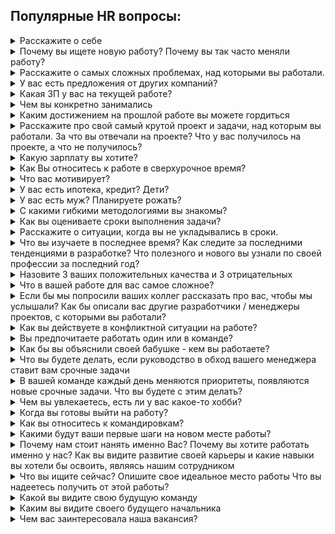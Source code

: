 ## Популярные HR вопросы:

<details>
<summary>Расскажите о себе</summary>

***
`Самопрезентация` `Всегда`

**❔ Зачем спрашивают?**
1. Узнать о том, чего нет в резюме
2. Увидеть, как вы излагаете мысли
3. Понять, что важно для вас
4. Расслабить перед дальнейшими вопросами

**✅ Как отвечать**
> План рассказа:  
> 1. Вводная - как выбрал профессию и чему учился.
> 2. Основные проекты, команды и моя роль в них.
> 3. В чем мои сильные стороны.
> 4. Чего хочу и почему хочу к вам.

> 💡 Советы
> 1. Уложите рассказ в 2-3 минуты. Говорите спокойно, но энергично.
> 2. Не используйте сложные термины
> 3. Нужно рассказывать коротко, емко и только то, что важно работодателю.

**❌ Как не надо отвечать**
1. “Я программист.”, “Я Все написал в резюме” - проще сразу послать их куда подальше и сэкономить время.
2. Тупо перечислять места работы и вашу роль - скучно, бесполезно.
3. Пересказывать всю вашу жизнь - 90% работодателей даже не волнует, закончили ли вы ВУЗ.

***
</details>

<details>
<summary>Почему вы ищете новую работу? Почему вы так часто меняли работу?</summary>

***
`Вопрос с подвохом` `Всегда`

**❔ Зачем спрашивают?**
1. Поможет понять, чего вы хотите и чего избегаете.
2. Оценить, “не бегунок ли ты часом”.
3. Узнать, из-за чего вы можете уволиться опять и можно ли этого избежать.
4. Можно услышать про конфликт и действия кандидата, пытался ли он решить проблему.

**✅ Как отвечать**
> Покажите ответом что хотите развития и что именно у этого работодателя сможете расти. Также убедите его, что увольняетесь редко и по серьезным причинам, которые не повторятся вновь или не зависят от вас.

> Пример ответа: “Я уже два года работаю в компании над проектом банкинга, знаю вдоль и поперек весь код. Задачи выполняю быстрее чем планировалось. Челенджей нет, а хочется. Я несколько раз ходил к руководителю, чтобы обсудить это. Новых проектов не намечается”

**❌ Как не надо отвечать**
1. “Попросили уйти”, “На самом деле меня увольняют”. Не убеждайте будущего работодателя, что с вами что-то не так.
2. “В компании одни п**сы”. Такой ответ говорит о том, что вы не можете сработаться с людьми, и это повторится.
3. “На моё место взяли другого разработчика” - похоже вы сотрудник с проблемами, раз вас решили заменить другим.
4. “3 года не повышают ЗП” - а почему? Вы не справляетесь? Лучше сказать, что “нет развития”.
5. “Вы - компания мечты. Всегда хотел к вам”. В ваших интересах показать что у вас есть ещё предложения и за вас нужно побороться.

***
</details>

<details>
<summary>Расскажите о самых сложных проблемах, над которыми вы работали.</summary>

***
`Вопрос с подвохом` `Часто`

**❔ Зачем спрашивают?**
1. Умение работать в нестандартных условиях или в сжатые сроки.
2. Понять реальный уровень компетенций. Без опыта невозможно подробно рассказать о проблемах и нюансах.
3. Понять насколько сложные перед вами стояли задачи, как вы их решали

**✅ Как отвечать**
> Здесь хотят услышать подход к решению проблем.
> 1. Вспоминайте какую-то срочную, сложную задачу.
> 2. Объясняете, почему она важна и почему сложна.
> 3. Рассказываете, как разбирались в проблеме.
> 4. Как в итоге решили.

**❌ Как не надо отвечать**
Любой отказ рассказывать будет воспринят негативно.
Случай, который вы решили в течение дня - недостаточно круто прозвучит.

***
</details>

<details>
<summary>У вас есть предложения от других компаний?</summary>

***
`Вопрос с подвохом` `Часто`

**❔ Зачем спрашивают?**
Рекрутеры задают этот вопрос, чтобы узнать сколько у них времени на обратную связь. Также пытаются понять насколько вы востребованы и есть ли у работодателя конкуренты.

**✅ Как отвечать**
> “Да, есть другие интересные предложения, но хочу рассмотреть ваш вариант, потому что...".  
> Подумайте и запишите ответ, например: у вас крутой проект, сильная команда, правильная культура.  
> Работодатель должен чувствовать, что конкурирует с другими предложениями. И что у него мало времени на хантинг. Как в маркетинге и продажах это подталкивает человека захотеть “купить” здесь и сейчас.  
> Если есть офферы - говорите, что компании ждут ответа до определенной даты. Если нет - говорите, что есть. Никто не имеет права требовать назвать имя компании, расскажите в общем - этого достаточно.

**❌ Как не надо отвечать**
1. Не говорите что получили уже 15 предложений и будете выбирать. Во-первых, непонятно сколько времени уйдет на выбор. Во-вторых, вы говорите работодателю чтобы он не рассчитывал на вас, так как конкурентов много.
2. Не критикуйте другие предложения, это понизит вашу ценность. Работодатель перестает чувствовать конкуренцию и понимает что можно прогибать, например по деньгам.
3. Не говорите, что постоянно в поиске и что регулярно зовут на собеседования. Работодатель подумает, что вы так же легко уйдете из его компании.

***
</details>

<details>
<summary>Какая ЗП у вас на текущей работе?</summary>

***
`Вопрос с подвохом` `Часто`

**❔ Зачем спрашивают?**
1. HR или будущий руководитель ищет повод, чтобы поторговаться и скинуть оклад, прежде чем сделать оффер.
2. Если текущая ЗП больше того, что они готовы предложить - закончить собеседование и сэкономить всем время.

**✅ Как отвечать**
> Называйте сумму в 85-90% от той, которую вы хотите получить в оффере. Например, сейчас получаете 50 т.р., верите, что эта компания согласиться на 120 т.р. - отвечайте “сейчас получаю 100 т.р.”.

**❌ Как не надо отвечать**
"Это коммерческая тайна", "А какая вам разница?"

***
</details>

<details>
<summary>Чем вы конкретно занимались</summary>

***
`Вопрос с подвохом` `Всегда`

**❔ Зачем спрашивают?**
Если вы ответили плохо на вопрос: "Что вы делали на прошлом месте", то собеседующим не понятно, чем именно занимались вы. Есть сомнения, что вы делали ценную для этой вакансии работу...

**✅ Как отвечать**
> Делайте акценты на задачах, которые релевантны текущей вакансии.  
> Надежный способ успокоить интервьюера - сказать "70% времени разрабатывал новый функционал, 20% - багфиксы и продумывание архитектуры, 10% митинги и бюрократия"

**❌ Как не надо отвечать**
"Половину времени настраивал среду для работы, доступы, участвовал в митингах"

***
</details>

<details>
<summary>Каким достижением на прошлой работе вы можете гордиться</summary>

***
`Вовлеченность` `Часто`

**❔ Зачем спрашивают?**
Интервьюер пытается понять как вы относитесь к своей работе. Если кандидат рассказывает о результатах, то скорее всего он увлечен работой и может сопоставить свои действия и результат для компании. От таких людей можно ждать новых достижений.
Человеку, который работает 40 часов в неделю и только двигает в джире таски от менеджера, будет сложно ответить на этот вопрос. Работодатель поймет что кандидат просто “рабочие руки”, ожидать от него свершений не стоит. Такому можно предложить оклад поменьше.

**✅ Как отвечать**
> 1. Вспоминайте какие сложные задачи решили. Которые требовали обучения, дополнительного времени, ресурсов.
> 2. Упаковывайте результат в метрики, и описывайте конкретными словами: сократил расходы на; внедрил практику или технологию X; вырос до мидла за 2 месяца; обучил трех стажеров за 3 месяца - устроились джунами к нам; разработал архитектуру модуля/приложения X;

> Примеры хорошего ответа:
>1. “В компании не было юнит-тестирования. Я провел анализ подходящих фреймворков, подготовил материалы, рассказал всем на презентации и начал обучать людей. Практику успешно внедрили, чем я и горжусь.”
>2. “Была проблема с деплоем, разобрался в docker-е, перевел проект на него. Теперь без проблем можно деплоить проект на любую систему и не устанавливать кучу зависимостей. Быстрее разворачиваем проект для новых разработчиков”

**❌ Как не надо отвечать**
1. “Обучал/разрабатывал/делал” - важен результат, а не процесс. САМЫЙ популярный косяк. “Делал” трактуется как “тратил на это время и не факт, что получилось”. Приоритет и лучшие условия у программиста который: разработал, создал, запустил, внедрил.
2. ”Есть работа и я ее просто выполнял” - от любого человека в IT ждут большего. Унылый, неинициативный кандидат редко нужен. А если и нужен, то платить будут соответствующе и при случае - заменят
3. “Ничего, но теперь то буду стараться” - нет, не будешь. Если вчера не делал, завтра тоже не будешь. Измениться что-то может, на очень маловероятно и не факт, что в лучшую сторону.
4. “Горжусь сыном/дочкой” - это здорово, но услышать хотят больше про профессию.

***
</details>

<details>
<summary>Расскажите про свой самый крутой проект и задачи, над которым вы работали. За что вы отвечали на проекте? Что у вас получилось на проекте, а что не получилось?</summary>

***
`Вовлеченность` `Редко`

**❔ Зачем спрашивают?**
Понять, что вас по - настоящему драйвит на работе. Какие задачи нравится решать. Узнать точки соприкосновения с той должностью, на которую вы хотите попасть

**✅ Как отвечать**
> От вас хотят услышать драйвовую историю. Берите за основу 5 составляющих любого проекта:
> 1. Техническая часть
> 2. Бизнесовая часть
> 3. Команда
> 4. Процессы
> 5. Успех проекта

**❌ Как не надо отвечать**
"Обычный проект, ничего особенного не было" - унылый разговор к хорошему офферу не приведет

***
</details>

<details>
<summary>Какую зарплату вы хотите?</summary>

***
`Вопрос с подвохом` `Всегда`

**❔ Зачем спрашивают?**
Почти всегда это уточняющий вопрос. В резюме вы уже указали зарплату. Вопрос задают в конце собеседования, чтобы уставшего вас прогнуть на меньшие деньги. Если вакансия очень интересная - можно назвать минимум который вы готовы обсуждать. Но если всем все понравилось, то просите столько сколько хотели, или больше.

**✅ Как отвечать**
> Это зависит от нескольких факторов, которые мы еще не обсуждали. Например, соц.пакет и другие льготы, а также от нематериальных факторов. Скажите, какой диапазон зарплат и социальный пакет ваша компания может предложить?
> Основываясь на уровне моей компетенции и опыта, я открыт для обсуждения зарплаты от ...

**❌ Как не надо отвечать**
"Я уже согласен на любую зарплату — надоело ходить по собеседованиям".  
"Миллион евро." - вы разговариваете с человеком, который собеседований провел с 50 раз больше, чем вы. Несмешная шутка.  
"Я недавно взял ипотеку/кредит...".  
"Мой друг устроился на 300 000, я тоже столько хочу".

***
</details>

<details>
<summary>Как Вы относитесь к работе в сверхурочное время?</summary>

***
`Вопрос с подвохом` `Редко`

**❔ Зачем спрашивают?**
Руководитель хочет убедиться, что вы будете бесплатно работать лишние 20-30 часов в неделю. Т.е, у кого не приняты сверхурочные, задавать этот вопрос не будут. Делайте выводы, хотите ли тут работать. Прежде чем отвечать - решите для себя, готовы ли вы круглосуточно пахать в этой компании. Если не готовы - говорите: “Отношусь негативно”.  
Перед интервью найдите людей, которые работают в этой компании или команде. Расспросите их о культуре и, как часто они работают не по 8 часов, а по 14. Выясните почему так происходит. 100%, что люди ответят и расскажут. Также посмотрите отзывы на ресурсах: otzovik, otrude и т.д. Можно много интересного прочитать о работодателе.

**✅ Как отвечать**
> 1. Покажите работодателю, что лояльны к сверхурочным, когда это нужно. “Если дедлайн - то могу задержаться ради проекта”
> 2. Задайте встречный вопрос - “как часто вы работаете сверхурочно”, “как оплачиваются эти часы”. Если у интервьюера бомбанет от вопросов, стоит задуматься - нужно ли работать в этой компании)

**❌ Как не надо отвечать**
>Спорный ответ: “На прошлых местах работал по 14 часов” - чаще это поймут как плюс, показывающий мотивацию и производительность, но иногда и негативно воспримут.

Плохо: “Да, конечно, по двойной ставке” - если компания практикует переработки и не платит за них - вы выбываете. А если платит - эти деньги вы все равно получите. В обоих случаях ответ не покажет вас с лучшей стороны.

***
</details>

<details>
<summary>Что вас мотивирует?</summary>

***
`Мотивация` `Часто`

**❔ Зачем спрашивают?**
Лучше понять вашу личность, стиль работы и квалификацию, а также определить, подходите ли вы для этой должности, команды и культуры.

**✅ Как отвечать**
> Меня мотивирует работа над крутым проектом/продуктом - прям как у вас.
> Меня мотивирует работа в крутой команде - прям как у вас.
> Меня мотивирует работа с крутыми процессами - прям как у вас.
> Ищите точки соприкосновения с компанией - ваc мотивирует то, что уже есть в этой компании.

**❌ Как не надо отвечать**
"Только увеличение заработной платы" - все хотят больше денег. Но если это первое, что вы скажете, с вами не интересно продолжать.  
"Когда приезжаю домой, меня встречают жена и дочка" - в контексте разговора о приеме на работу профессионала услышать такое - не в тему.

***
</details>

<details>
<summary>У вас есть ипотека, кредит? Дети?</summary>

***
`Плохой вопрос` `Редко`

**❔ Зачем спрашивают?**
Целая каста руководителей считают, что человек с кредитами, семьей, ипотекой - будет лоялен и привязан к компании. А еще в “болотах” считается, что ипотечникам можно ЗП не поднимать - они осторожнее меняют работу, ведь там испытательный срок, неизвестная компания, ЗП может оказаться серой, да и банально сил нет по собеседованиям ходить.  
Для IT компании такой вопрос - плохой знак.

**✅ Как отвечать**
> Честный ответ. Из подобных вопросов можно и нужно извлечь выгоду для себя. Если вопрос задаёт ваш будущий руководитель - ответьте честно, а затем поинтересуйтесь почему ему интересно знать такие подробности. Узнаете с кем вам придется работать)

**❌ Как не надо отвечать**
Единственный неправильный вариант - увиливать и грубить в ответ.

***
</details>

<details>
<summary>У вас есть муж? Планируете рожать?</summary>

***
`Плохой вопрос` `Редко`

**❔ Зачем спрашивают?**
Опасаются потерять деньги и время, потому что декретница или молодая мама может быть проблемой.

**✅ Как отвечать**
> Хотите ли вы в декрет сейчас или нет - в любом случае выгодно убеждать, что в декрет в ближайшие годы вы не уйдете. Главное, нельзя задумываться в ответ на этот вопрос. Уверенно и быстро отвечайте “нет, пока не думала о детях”; “Хочу строить карьеру”, “Через 3 года собираемся взять свое жилье в ипотеку, тогда и подумаем”;

**❌ Как не надо отвечать**
Единственный неправильный вариант - увиливать и грубить в ответ.

***
</details>

<details>
<summary>С какими гибкими методологиями вы знакомы?</summary>

***
`Опыт Agile` `Редко`

**❔ Зачем спрашивают?**
Просто хотят понять какой у вас опыт. К гибким подходам положительно относятся во многих компаниях. Пока вы будете обсуждать этот вопрос, работодатель поймет ваше отношение к такому стилю работы.

**✅ Как отвечать**
> Почитайте про Kanban, SCRUM, XP. Выпишите ключевые моменты. Запомните хотя бы 1/3 из материала - уже будете круче чем большинство кандидатов.

**❌ Как не надо отвечать**
Не работал, не знаю ничего.  
"Работал по скрам, но у нас было говеный скрам. Щас я расскажу как надо на самом деле".

***
</details>

<details>
<summary>Как вы оцениваете сроки выполнения задачи?</summary>

***
`Планирование` `Часто`

**❔ Зачем спрашивают?**
1. Кандидат способен сам оценить задачу?
2. Как кандидат коммуницирует с командой при оценке
3. Как часто кандидат попадает в оценку

**✅ Как отвечать**
> Пишу план, выделяю непонятные вещи, выясняю что является целью, накладываю риски -> получается оценка

**❌ Как не надо отвечать**
"я не оценивал, проджект приносил задачу - я ее делал по факту."  
"За сроки я не отвечал".

***
</details>

<details>
<summary>Расскажите о ситуации, когда вы не укладывались в сроки.</summary>

***
`Планирование` `Часто`

**❔ Зачем спрашивают?**
В разговоре о сорванных сроках выясняется много интересного о кандидате. Проверяем уже конкретный опыт, знания и поведение в конкретных рабочих задачах.
1. Серьезно ли относитесь к обязательствам перед другими.  
2. Как понимаете, что не укладываетесь в сроки.  
3. Не мешает ли гордость признать про*б, а главное, сделать выводы.  
4. Даете ли свою оценку, если чужая неверна.  
5. Умеете ли планировать и оценивать сроки.  
6. Что будете делать, чтобы исправить ситуацию.  
7. Чем готовы пожертвовать, чтобы успеть.  

**✅ Как отвечать**
> Ключевые шаги, при сорванных сроках:
> 1. Оценить новый срок и учесть ошибки
> 2. Предупредить руководителя
> 3. Предложить конкретные действия:
   а) Привлечь помощь;  
   б) Работать сверхурочно;  
   в) Договориться и сдвинуть срок;  
   г) Изменить постановку задачи, состав работ;  
   д) Отказаться от менее приоритетных задач;  
> 4. Предупредить людей, чья работа зависит от завершения вашей работы
> 5. Первым делом брать в работу ту часть задачи, которая самая рискованная и непроработанная.

> Пример хорошего ответа: “Считаю что такие ситуации нормальны в нашей работе. Часто приходиться работать с задачами высокой неопределенности и тут главное держать в курсе команду и заинтересованные стороны. Когда подобные ситуации происходят, я рассказываю о проблеме команде и руководителю, дальше решаем, нужно ли привлечь помощь, изменить сроки или упростить задачу. Например, перенести часть функционала в следующий релиз.”

**❌ Как не надо отвечать**
1. “Во всем виновато НАТО/кризис/отдел тестирования, аналитики и т.д.” - винить окружающих это неконструктивно и бесполезно. Покажите умение решать проблемы, а не создавать новые.  
2. “Мне спустили срок сверху” - даже в таком случае надо уметь доказать свою оценку и риски через аргументы.  
3. “Да, но это не моя проблема. Сделаю, когда сделаю.” - комментарии не требуются)

***
</details>

<details>
<summary>Что вы изучаете в последнее время? Как следите за последними тенденциями в разработке? Что полезного и нового вы узнали по своей профессии за последний год? </summary>

***
`Работа над собой` `Часто`

**❔ Зачем спрашивают?**
1. Как вы улучшаете свои навыки и знания прямо сейчас  
2. Насколько ваши интересы в плане развития совпадают

**✅ Как отвечать**
> 1. Подготовьте план развития, со сроками, целями, темами, скилами и т.д. Интервьюеры ссутся от радости когда слышат о таком. Да и само упражнение полезное.
> 2. Рассказывайте о вещах которые пригодятся работодателю: переписывают legacy? Скажите что как раз разбираетесь и тестируете тонкости новой версии.
>3. Расскажите о книгах, статьях, онлайн курсах, видео с youtube, паттернах, которые изучили и т.д. Ограничений нет.

> Как быть если вы не развиваетесь:
> 1. Рассказывайте о том что изучали год, два, три назад. Освежите память, чтобы казалось, что вы неделю назад закончили изучать тему.
> 2. Посмотрите, что в тренде по специальности: книги, статьи, курсы, либы... Почитайте один вечер - на интервью скажете что уже две недели изучаете.

**❌ Как не надо отвечать**
“Ничего не учу. Все что мне нужно - уже знаю”  
“Последние месяцы/годы нет времени: семья, работа и переезд” - Так говорят те, кто никогда и не прилагал усилий на развитие. Исключения бывают редко.  
“Учу английский, чтобы наконец-то уехать в Америку, как только получится” = “я к вам временно”.  

***
</details>

<details>
<summary>Назовите 3 ваших положительных качества и 3 отрицательных</summary>

***
`Работа над собой` `Часто`

**❔ Зачем спрашивают?**
1. Вас сравнят с другими кандидатами и выберут того, кто больше подходит по культуре, духу и т.п.  
2. Отсеивание неадекватов. 10% кандидатов на этом вопросе бракуются.  
3. Проверяют насколько вы способны в самоанализ. Если нанимают спеца надолго и на вырост, это хорошо поднимает вас в глазах работодателя.  

**✅ Как отвечать**
> Плюсы - составьте список важных качеств на подобной позиции или в этой компании. Ищите вдохновение в описании вакансии. Например:
> 1. "Постоянно развиваю свои компетенции".
> 2. “Беру и делаю - разберусь и найду информацию для решения любой задачи”.
> 3. “Всегда добиваюсь результата”.

> Минусы - выбирайте некритичные организационные или технические вещи. И обязательно рассказывайте как планируете их устранять.
> 1. “Излишне дотошен, но учусь находить компромисс“.
> 2. “Не люблю заниматься рутинной, поэтому тщательно выбираю компанию, в которой буду работать”.
> 3. “Пока что у меня мало навыков в работе с БД, как раз прохожу курс”.

**❌ Как не надо отвечать**
“часто опаздываю”, “шлю на х*й если не могу договориться”, “не делаю задачу, если она мне не нравится”, “буду занозой в попе, если что - уволюсь и уведу сотрудников”.

***
</details>

<details>
<summary>Что в вашей работе для вас самое сложное?</summary>

***
`Работа над собой` `Редко`

**❔ Зачем спрашивают?**
1. Какие слабые стороны вы видите в своих навыках.  
2. Что вы делаете, чтобы исправить это.

**✅ Как отвечать**
> Проведите параллель с вашим планом развития, чтобы показать, что решаете эти сложности. Например: "Пару месяцев назад понял, что плаваю в работе с базами данных. Занёс это в свой план развития и сейчас как раз прохожу курс на эту тему"

**❌ Как не надо отвечать**
"Работать с людьми" - хоть и честно, это существенный минус  
"Работать весь день"  
"Делать задачи, которые я не хочу делать" - если это упомянули, значит не редкость, значит будет проблемой

***
</details>

<details>
<summary>Если бы мы попросили ваших коллег рассказать про вас, чтобы мы услышали? Как бы описали вас другие разработчики / менеджеры проектов, с которыми вы работали?</summary>

***
`Работа с людьми` `Часто`

**❔ Зачем спрашивают?**
1. Оценивается умение и стремление работать в команде.  
2. Собираете ли вы фидбек по своей работе.  
3. Осознаете ли моменты, где вы недостаточно хорошо справляетесь.

**✅ Как отвечать**
> "Я периодически спрашиваю про это своего менеджера, тим лида, ментора. Получаю конструктивный фидбек. Им нравится то, что я постоянно развиваюсь; ответственно отношусь к своим задачам и срокам; стараюсь во благо проекта; всегда готов помочь коллегам;"

**❌ Как не надо отвечать**
Не говорите про негатив - вообще. Рассказывать, почему вам никогда не давали фидбек - не надо.

***
</details>

<details>
<summary>Как вы действуете в конфликтной ситуации на работе?</summary>

***
`Работа с людьми` `Редко`

**❔ Зачем спрашивают?**
1. Отсеять опасных неадекватов. Да, в IT тоже иногда бьют друг другу лица.  
2. Отсеять проблемных сотрудников и исключить ходячую головную боль.  
3. Действительно хотят понять как вы будете действовать в конфликтной ситуации, есть ли у вас навык выхода из них.  
4. Прощупывают ваши способности строить отношения в принципе, что кратно влияет на эффективность и раскрывается в вашем ответе на вопрос.

**✅ Как отвечать**
> 1. Говорить, что вы развивали конфликт не стоит.
> 2. Показывайте, что вы за мирное решение и что с вашим приходом конфликтов станет меньше.
> 3. Расскажите, что попав в конфликт вы:  
   а) Ставите себя на место другой стороны;  
   б) “Открыты к разговору”;  
   в) Готовы признавать ошибки;  
   г) Находите компромисс в диалоге;  
   д) Просите совета у руководителя и других коллег, если нужно;  
   е) Заранее строите доверительные отношения с людьми, чтобы конфликтов было меньше;  
   ж) Только если предыдущие пункты не сработали, а проблема как риск для проекта осталась, обращаетесь за помощью.  
> 4. Интервьюер должен услышать, что победила дружба.
> 5. Без заготовленного заранее кейса вам будет сложно на ходу правильно себя показать - запишите пару ситуаций.

**❌ Как не надо отвечать**
“После работы я поговорил бы с ним как мужчина с мужчиной”,  
“Выскажу руководителю в лицо все что о нем думаю”,  
“Почти всегда я прав, нужно это доказать любыми силами”

***
</details>

<details>
<summary>Вы предпочитаете работать один или в команде?</summary>

***
`Работа с людьми` `Часто`

**❔ Зачем спрашивают?**
От любого сотрудника ждут способности и желания выстроить неконфликтные рабочие отношения с кем угодно.  
Изолированных от людей ролей в IT нет. Всегда нужно с кем то совместно работать.  
От кандидата ожидают умение работать и так и так.  
1. Когда надо решить задачу и выполнить цель - вы способны сделать это самостоятельно без постоянного дергания команды.  
2. Вы можете весь день просидеть в парном кодинге. При этом не умереть, не поругаться с коллегой и вместе добиться результата.  
3. Если у вас проблема, которая мешает двигаться дальше, и вы понимаете что не решите её сами - вы не будете сидеть ещё 3 дня один на один с задачей, пока начальник не спросит и не узнает грустную новость

**✅ Как отвечать**
> Пример: “Доводилось работать над проектом самостоятельно, но я считаю, что в команде работа идет продуктивнее. Потому что команда мотивирует делать больше и лучше, всегда есть с кем посоветоваться и у кого поучиться. Мне нравится помогать своей команде и достигать общего результата.”

**❌ Как не надо отвечать**
1. “Мне не нужна команда, я все делаю сам” - этот вопрос не про компетенции. Так вы покажете, что не понимаете зачем нужны отношения в коллективе.  
2. “Не люблю людей. Совсем” - согласен, люди г*вно. Но как говорил мой дед: “я твой дед мы живем в социуме, а не в лесу”;  
3. “Мне работается лучше, когда меня не отвлекают и я могу сконцентрироваться” - у всех так. Но вопрос - “Вы с людьми работать можете?”, и вам нужно убедить человека, что можете.

***
</details>

<details>
<summary>Как бы вы объяснили своей бабушке - кем вы работаете? </summary>

***
`Работа с людьми` `Редко`

**❔ Зачем спрашивают?**
Навыки коммуникации и взаимодействия. Иногда бывает важно понять - насколько кандидат может излагать свои мысли доступным языком, а не в технических терминах.

**✅ Как отвечать**
> Постарайтесь дать максимально лёгкий и доступный для понимания ответ.

**❌ Как не надо отвечать**
Начать объяснять теорию так, как написано в умных книжках.

***
</details>

<details>
<summary>Что вы будете делать, если руководство в обход вашего менеджера ставит вам срочные задачи</summary>

***
`Работа с людьми` `Редко`

**❔ Зачем спрашивают?**
Ответ на вопрос покажет ваше отношение к такому стилю работы. Существуют адекватные способы с этим работать. Но умеете ли вы?

**✅ Как отвечать**
> "Это нередкая и нормальная ситуация, с которой можно работать.
Мои задачи при этом:
> 1) Уметь перестроиться и быстро дать результат, когда это нужно
> 2) Показывать прозрачность моей работы, чтобы мой руководитель легко и эффективно принимал решение, что важнее
> 3) Оповещать всех, кто ждет результата моей работы, об изменениях в приоритетах и сроках

> Если приносят очевидно сверхсрочную задачу - оповещу остальных и руководителя, а затем пойду и сделаю.
> Если дают умеренно срочную задачу - обсужу с руководителем, затем сообщу о сроке решения.
> Когда нет возможности посоветоваться - расспрошу побольше и сам изменю приоритеты.
> В КАЖДОМ таком случае буду напоминать, что продуктивнее ставить задачи через моего руководителя."

**❌ Как не надо отвечать**
"Буду работать 24 на 7", "Уволюсь"

***
</details>

<details>
<summary>В вашей команде каждый день меняются приоритеты, появляются новые срочные задачи. Что вы будете с этим делать?</summary>

***
`Работа с людьми` `Редко`

**❔ Зачем спрашивают?**
Такие ситуации действительно бывают. Главное чтобы это не было постоянным режимом работы.  
1. Умеете ли вы договариваться с другими людьми в компании  
2. Как вы приоритезируете свои задачи  

**✅ Как отвечать**
> Обсуждаю с менеджером ситуацию. Подсвечиваю риски по текущим задачам, рассказываю сколько осталось. Если решаем что задача действительно горит - оповещаю остальных, что их задача будет сделана позже, объясняю почему.

**❌ Как не надо отвечать**
"Не смогу так работать"

***
</details>

<details>
<summary>Чем вы увлекаетесь, есть ли у вас какое-то хобби? </summary>

***
`Увлечения` `Редко`

**❔ Зачем спрашивают?**
1. Понять уровень социализации - насколько вы умеете строить отношения с другими людьми  
2. Понять умеете ли вы вообще отдыхать от работы. Если нет, то потенциально вы либо уже словили перегорание, либо скоро словите

**✅ Как отвечать**
> Просто расскажите чем увлекаетесь в свободное время. Главное не затягивайте - не нужно 15 минут описывать ваше восхождение на эверест. Желательно упомянуть про подвижные, спортивные, а также социальные вылазки. 2 раза сходили на пейнтбол - "хожу с друзьями на пейнтбол". "Танки" тоже можно упомянуть, это не плохо.

**❌ Как не надо отвечать**
1. "Работа - это мое главное хобби" - HR может и зайдет такой ответ, но любой адекватный руководитель понимает что вы можете сгореть в любой момент.  
2. "Выхожу из дома 1 раз в неделю" - имеете право, но немало людей негативно отнесутся, к сожалению.  
3. "Люблю своих друзей. Мы часто разговариваем о боге. Вот вам кстати буклетик"  

***
</details>

<details>
<summary>Когда вы готовы выйти на работу?</summary>

***
`Формальность` `Часто`

**❔ Зачем спрашивают?**
Работодатель проверяет насколько активно вы ищете работу. Говорите как есть. Обычно, компаниям не интересно ждать 3 месяца, пока вы закончите проект и передадите дела. К тому же, на практике таких кандидатов можно не дождаться.  

**✅ Как отвечать**
> 1) Если Вы решили выйти на работу как можно быстрее, так и говорите: Я готов выйти на работу уже с завтрашнего числа. Когда вы хотите, чтобы я начал?
> 2) Если же Вам надо отрабатывать 2 недели на старой работе, говорите точную дату, с которой сможете начать работать.

**❌ Как не надо отвечать**
"Я не знаю, я ещё не говорил об этом со своим руководством" - нужна уверенность, иначе сделают пометку "сам не знает когда выйдет, будет мозг иметь"

***
</details>

<details>
<summary>Как вы относитесь к командировкам?</summary>

***
`Формальность` `Редко`

**❔ Зачем спрашивают?**
Подвоха тут нет. Хотят понять можно ли отправлять вас по командировкам и как часто

**✅ Как отвечать**
> Отвечайте как есть. Отличный повод узнать, часто ли нужно будет ездить. Если вам не подходит - лучше не идти к ним.

**❌ Как не надо отвечать**
Не надо врать или приукрашивать: "Если X2 к ЗП + командировочные + доп отпуск, то подумаю" - осторожно узнайте про условия, но не вставайте в агрессивную позу сразу.

***
</details>

<details>
<summary>Какими будут ваши первые шаги на новом месте работы?</summary>

***
`Планирование` `Редко`

**❔ Зачем спрашивают?**
Очень сложный вопрос. Задают кандидатам на позиции senior и выше.  
Ожидают, что вы покажете полное понимание ситуации (хоть и без деталей). Критично попасть в их ожидания.

**✅ Как отвечать**
> К такому вопросу нужно готовиться. Выясните потребности работодателя:
> 1. Изучите описание вакансии
> 2. Распросите рекрутера при первом созвоне
> 3. Задавайте вопросы на собеседовании

> Основные направления, над которыми нужно работать в любой компании:
> 1. Техника - аудит системы
> 2. Понять что по команде. Кого обучать, кого нанимать
> 3. Выстроить базовые внутренние и внешние отношения
> 4. Инфраструктура, DevOps
> 5. План разработки - сроки, стоимость, состав команды

> Костяк, шаблон ответа можно заготовить заранее. 75% повторяется, надо потренироваться.

**❌ Как не надо отвечать**
"Не знаю", "Буду делать что скажут." "Все нахрен переделаю, вы говно, я знаю как надо - научу"

***
</details>

<details>
<summary>Почему нам стоит нанять именно Вас? Почему вы хотите работать именно у нас? Как вы видите развитие своей карьеры и какие навыки вы хотели бы освоить, являясь нашим сотрудником</summary>

***
`Сочетание ваших планов и опыта с планами и потребностями компании` `Редко`

**❔ Зачем спрашивают?**
1. Услышать что-то новое и ключевое о кандидате, что повлияет на решение.  
2. Оценить способность аргументировать и убеждать.  
3. Понять, а сильно ли кандидат заинтересован в работе.

**✅ Как отвечать**
> Нужно как в продажах - говорить больше о клиенте и меньше о себе. Убеждайте, что вам нравятся культура, проекты, люди, которым приносят пользу эти проекты, подход компании к работе и сотрудникам.

> Выпишите себе следующие пункты и найдите на них ответы. Ищите в описании вакансии или спрашивайте у HR при первом созвоне. Много инфы можно накопать почитав о компании:
> 1. Их инструменты и технологии
> 2. Как устроены процессы в компании/команде, состав команды
> 3. Цели проекта/продукта
> 4. Обучение сотрудников
> 5. Чем предстоит заниматься
> 6. Каким видят идеального кандидата.Например, “многозадачен”
> 7. Какие задачи стоят в ближайшее время: “оптимизация системы”

> Пример ответа: “У вас используются React, Redux, Saga, Typescript и Git - со всем этим работал и поэтому подхожу на эту роль. Вы работаете удаленно, а я уже давно работаю на удаленке и поэтому продуктивно включусь в процесс. У вас небольшая продуктовая команда, поэтому нужен человек, который сможет настроить CI, среду, что-то сверстать, я как раз могу этим заняться.”

**❌ Как не надо отвечать**
1. “Хочу как можно быстрее вырасти в лида, поэтому буду очень стараться” - не факт, что работодателю это нужно. Будьте аккуратны рассказывая об амбициях.  
2. ”Сами скажите”, ”А я пока не знаю”, “Это вы меня позвали” - никто не любит неподготовленных выпендрежников.  
3. “Я педантичный, дотошный, мотивированный, ответственный, коммуникабельный и бла бла бла…” - не интересно, не информативно.  
4. "Буду работу работать"

***
</details>

<details>
<summary>Что вы ищите сейчас? Опишите свое идеальное место работы
Что вы надеетесь получить от этой работы?</summary>

***
`Сочетание ваших планов и опыта с планами и потребностями компании` `Всегда`

**❔ Зачем спрашивают?**
1. Узнать ожидания кандидата  
2. На что кандидат обращает внимание при выборе компании  
3. Насколько текущие условия подойдут кандидату

**✅ Как отвечать**
> Ключевые пункты:
> 1. Продвинутые инструменты и технологии
> 2. Развитые процессы в компании/команде, крутая команда команды
> 3. Полезность и амбициозность проекта/продукта
> 4. Обучение сотрудников

> По ходу рассказа связывайте эти пожелания с компанией, куда собеседуетесь. Нужно как в продажах - говорить больше о клиенте и меньше о себе. Убеждайте, что вам нравятся культура, проекты, люди, которым приносят пользу эти проекты, подход компании к работе и сотрудникам. Ищите зацепки в описании вакансии или спрашивайте у HR при первом созвоне.

> Пример ответа: “Хочу работать с современным стеком технологий, видел что у вас React, Redux, Saga, Typescript и Git - это радует.
Мне важно знать, что я приношу пользу людям. На вашем проекте я буду в этом уверен. Также не хотелось бы тратить время на компанию с неразвитими организационными процессами".

**❌ Как не надо отвечать**
Самое нелепое, что может быть, это если из вашего ответа будет следовать, что вам интересна совсем другая работа, чем вакансия, по поводу которой вы сейчас пришли на собеседование.  
"Оплачиваемое рабочее место, с ДМС и отпуском" - иными словами, "да мне пофиг", такими людьми только дырки затыкают, но всерьез не воспринимают.

***
</details>

<details>
<summary>Какой вы видите свою будущую команду</summary>

***
`Сочетание ваших планов и опыта с планами и потребностями компании` `Редко`

**❔ Зачем спрашивают?**
1. В какой команде вы привыкли работать  
2. Что для вас идеальная команда  
3. Какую роль в команде вы хотите выполнять  

**✅ Как отвечать**
> Здесь нужно попасть в "ожидания" того кто спрашивает.
> "Хочу команду:
> 1. В которой мы вместе сможем развиваться
> 2. С которой мы вместе будем делать ваш классный мега продукт
> 3. С которой мы вместе выстроим самые эффективные процессы

**❌ Как не надо отвечать**
1. "Ну хочу чтобы там были все кто нужен, и чтобы мне нужно было только писать код" - показывает что вы не хотите развиваться  
2. "Хочу чтобы были сильные senior, у которых я буду спрашивать как сделать" - нахер вы вообще нужны?  
3. "Хочу чтобы слушали меня всегда, и не мешали работать"

***
</details>

<details>
<summary>Каким вы видите своего будущего начальника</summary>

***
`Сочетание ваших планов и опыта с планами и потребностями компании` `Редко`

**❔ Зачем спрашивают?**
На какие качества вы больше всего обращаете внимание, узнать, что вам важно.  
Какой формат работы вы считаете правильным.

**✅ Как отвечать**
> Хочется работать на человека с амбициями, который хочет развиваться и делать классные проекты.
> В работе со своей командой жду взаимоуважения, желания доверять мне сложные задачи, честности и поддержки.

> Каждый пункт руководитель должен мысленно отмечать в голове "да, я такой, я молодец)))". Если, наоборот, босс - унылое говно, может и не надо к нему идти?

**❌ Как не надо отвечать**
"Руководитель дает мне задачу и не вмешивается, отчетность я сдам в конце месяца по результатам работы."  
"Чтобы не дергал лишний раз"  
"Дает только точные продуманные задачи"

***
</details>

<details>
<summary>Чем вас заинтересовала наша вакансия?</summary>

***
`Сочетание ваших планов и опыта с планами и потребностями компании` `Часто`

**❔ Зачем спрашивают?**
1. Хотите ли вы у них работать.  
2. Что именно вас привлекло в вакансии.  
3. Понимаете ли вы, чем нужно будет заниматься.

**✅ Как отвечать**
> Уже обсуждалось. Основные моменты, которые можно упомянуть:
> 1. Инструменты и технологии
> 2. Процессы в компании/команде, состав команды
> 3. Цели проекта/продукта
> 4. Обучение сотрудников
> 5. Чем предстоит заниматься
> 6. Каким видят идеального кандидата. Например, “многозадачен”
> 7. Какие задачи стоят в ближайшее время: “оптимизация системы”

> Пример ответа: “У вас используются React, Redux, Saga, Typescript и Git - со всем этим работал и поэтому подхожу на эту роль. Вы работаете удаленно, а я уже давно работаю на удаленке и поэтому продуктивно включусь в процесс. У вас небольшая продуктовая команда, поэтому нужен человек, который сможет настроить CI, среду, что-то сверстать, я как раз могу этим заняться.”

**❌ Как не надо отвечать**
"Вы сами меня позвали"  
"Да вакансия как у всех" - вот щас обидно было((  
"Понравилось что у вас кофе бесплатное"  

***
</details>

